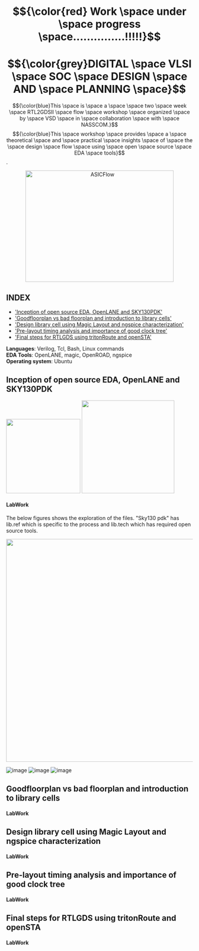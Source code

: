 # $${\color{red} Work \space under \space progress \space...............!!!!!}$$


# $${\color{grey}DIGITAL \space VLSI \space SOC \space DESIGN \space AND \space PLANNING \space}$$
$${\color{blue}This  \space is  \space a \space  \space two  \space week  \space RTL2GDSII  \space flow  \space workshop  \space organized  \space by  \space VSD  \space in  \space collaboration  \space with  \space NASSCOM.}$$
$${\color{blue}This \space workshop \space provides \space a \space theoretical \space and \space practical \space insights \space of \space the \space design \space flow \space using \space open \space source \space EDA \space tools}$$. 
<p align="center" width="100%"><img src="https://github.com/Meghashree-H-S/DIGITAL-VLSI-SOC-DESIGN-AND-PLANNING/assets/44599861/a8b37faf-0ed8-40fc-8325-8bfd05a4d49c" width="400" height="300" title="ASICFlow" /></p>

## INDEX
- ['Inception of open source EDA, OpenLANE and SKY130PDK'](#day1)
- ['Goodfloorplan vs bad floorplan and introduction to library cells'](#day2)
- ['Design library cell using Magic Layout and ngspice characterization'](#day3)
- ['Pre-layout timing analysis and importance of good clock tree'](#day4)
- ['Final steps for RTLGDS using tritonRoute and openSTA'](#day5)  

**Languages**: Verilog, Tcl, Bash, Linux commands\
**EDA Tools**: OpenLANE, magic, OpenROAD, ngspice\
**Operating system**: Ubuntu

## Inception of open source EDA, OpenLANE and SKY130PDK

<img src="https://github.com/Meghashree-H-S/DIGITAL-VLSI-SOC-DESIGN-AND-PLANNING/assets/44599861/37c0e7d2-e0ab-4cfb-84fe-5361b91d2d98" width="200" />

<img src="https://github.com/Meghashree-H-S/DIGITAL-VLSI-SOC-DESIGN-AND-PLANNING/assets/44599861/3246456f-d984-4fea-9781-da360f5a79be" width="250" />


#### LabWork
The below figures shows the exploration of the files. "Sky130 pdk" has lib.ref which is specific to the process and lib.tech which has required open source tools.

<img src="https://github.com/Meghashree-H-S/DIGITAL-VLSI-SOC-DESIGN-AND-PLANNING/assets/44599861/178fd269-c15e-4923-92e0-3faee4aa126f" width="600" />

![image](https://github.com/Meghashree-H-S/DIGITAL-VLSI-SOC-DESIGN-AND-PLANNING/assets/44599861/f55bac9a-a9d5-49d4-8927-ddde01a936d4)
![image](https://github.com/Meghashree-H-S/DIGITAL-VLSI-SOC-DESIGN-AND-PLANNING/assets/44599861/c151c991-e6e0-41ca-b549-34edef8326ef)
![image](https://github.com/Meghashree-H-S/DIGITAL-VLSI-SOC-DESIGN-AND-PLANNING/assets/44599861/b77677c9-227a-4514-9641-edcffd56131b)

## Goodfloorplan vs bad floorplan and introduction to library cells

#### LabWork


## Design library cell using Magic Layout and ngspice characterization

#### LabWork

## Pre-layout timing analysis and importance of good clock tree


#### LabWork

## Final steps for RTLGDS using tritonRoute and openSTA


#### LabWork

